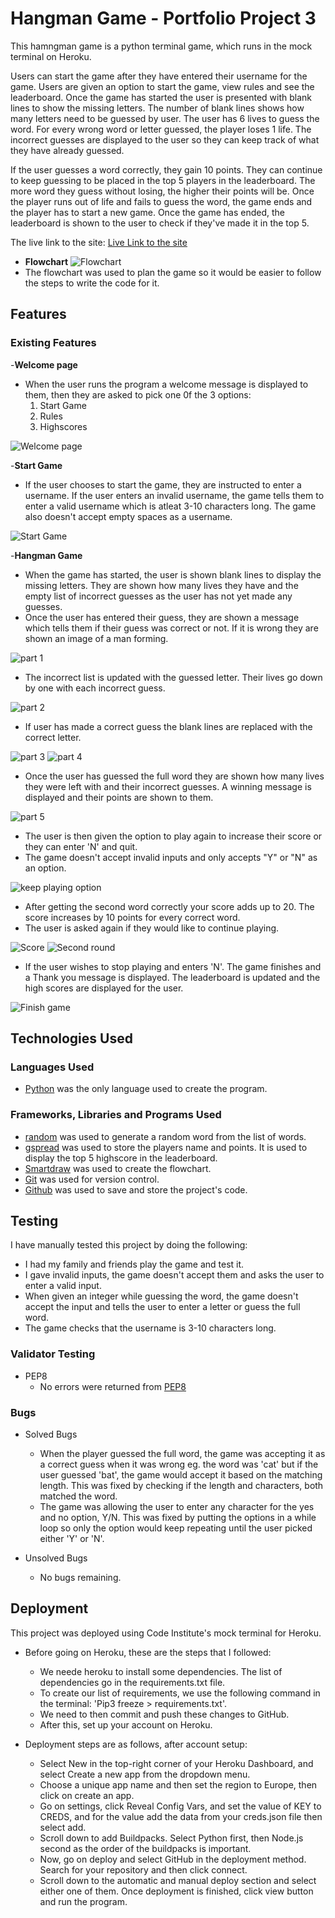# Hangman Game - Portfolio Project 3
This hamngman game is a python terminal game, which runs in the mock terminal on Heroku.

Users can start the game after they have entered their username for the game. Users are given an option to start the game, view rules and see the leaderboard. Once the game has started the user is presented with blank lines to show the missing letters. The number of blank lines shows how many letters need to be guessed by user. The user has 6 lives to guess the word. For every wrong word or letter guessed, the player loses 1 life. The incorrect guesses are displayed to the user so they can keep track of what they have already guessed.

If the user guesses a word correctly, they gain 10 points. They can continue to keep guessing to be placed in the top 5 players in the leaderboard. The more word they guess without losing, the higher their points will be. Once the player runs out of life and fails to guess the word, the game ends and the player has to start a new game. Once the game has ended, the leaderboard is shown to the user to check if they've made it in the top 5.

The live link to the site: [Live Link to the site](https://hangman-game-py.herokuapp.com/)

- __Flowchart__
![Flowchart](assets/images/flowchart.png)
- The flowchart was used to plan the game so it would be easier to follow the steps to write the code for it.

## __Features__
### Existing Features
-__Welcome page__
- When the user runs the program a welcome message is displayed to them, then they are asked to pick one 0f the 3 options:
    1. Start Game
    2. Rules
    3. Highscores

![Welcome page](assets/images/start-options.png)

-__Start Game__
- If the user chooses to start the game, they are instructed to enter a username. If the user enters an invalid username, the game tells them to enter a valid username which is atleat 3-10 characters long. The game also doesn't accept empty spaces as a username.

![Start Game](assets/images/start-game.png)

-__Hangman Game__
- When the game has started, the user is shown blank lines to display the missing letters. They are shown how many lives they have and the empty list of incorrect guesses as the user has not yet made any guesses. 
- Once the user has entered their guess, they are shown a message which tells them if their guess was correct or not. If it is wrong they are shown an image of a man forming.

![part 1](assets/images/hangman1.png)

- The incorrect list is updated with the guessed letter. Their lives go down by one with each incorrect guess.

![part 2](assets/images/hangman2.png)

- If user has made a correct guess the blank lines are replaced with the correct letter. 

![part 3](assets/images/hangman3.png)
![part 4](assets/images/hangman4.png)

- Once the user has guessed the full word they are shown how many lives they were left with and their incorrect guesses. A winning message is displayed and their points are shown to them.

![part 5](assets/images/hangman5.png)

- The user is then given the option to play again to increase their score or they can enter 'N' and quit.
- The game doesn't accept invalid inputs and only accepts "Y" or "N" as an option.

![keep playing option](assets/images/keep-playing.png)

- After getting the second word correctly your score adds up to 20. The score increases by 10 points for every correct word.
- The user is asked again if they would like to continue playing.

![Score](assets/images/score.png)
![Second round](assets/images/continue-playing.png)

- If the user wishes to stop playing and enters 'N'. The game finishes and a Thank you message is displayed. The leaderboard is updated and the high scores are displayed for the user.

![Finish game](assets/images/stop-playing.png)

## __Technologies Used__

### Languages Used
- [Python](https://en.wikipedia.org/wiki/Python_(programming_language)) was the only language used to create the program.

### Frameworks, Libraries and Programs Used

- [random](https://docs.python.org/3/library/random.html) was used to generate a random word from the list of words.
- [gspread](https://docs.gspread.org/en/v5.7.0/) was used to store the players name and points. It is used to display the top 5 highscore in the leaderboard.
- [Smartdraw](https://www.smartdraw.com/flowchart/flowchart-maker.htm) was used to create the flowchart.
- [Git](https://git-scm.com/) was used for version control.
- [Github](https://github.com/) was used to save and store the project's code.


## __Testing__

I have manually tested this project by doing the following:
- I had my family and friends play the game and test it.
- I gave invalid inputs, the game doesn't accept them and asks the user to enter a valid input.
- When given an integer while guessing the word, the game doesn't accept the input and tells the user to enter a letter or guess the full word.
- The game checks that the username is 3-10 characters long.

### Validator Testing
- PEP8
    - No errors were returned from [PEP8](https://pep8ci.herokuapp.com/)

### Bugs
- Solved Bugs
    - When the player guessed the full word, the game was accepting it as a correct guess when it was wrong eg. the word was 'cat' but if the user guessed 'bat', the game would accept it based on the matching length. This was fixed by checking if the length and characters, both matched the word.
    - The game was allowing the user to enter any character for the yes and no option, Y/N. This was fixed by putting the options in a while loop so only the option would keep repeating until the user picked either 'Y' or 'N'.

- Unsolved Bugs
    - No bugs remaining.

## __Deployment__

This project was deployed using Code Institute's mock terminal for Heroku.

- Before going on Heroku, these are the steps that I followed:
    - We neede heroku to install some dependencies. The list of dependencies go in the requirements.txt file.
    - To create our list of requirements, we  use the following command in the terminal: 'Pip3 freeze > requirements.txt'.
    - We need to then commit and push these changes to GitHub.
    - After this, set up your account on Heroku.

- Deployment steps are as follows, after account setup:
    - Select New in the top-right corner of your Heroku Dashboard, and select Create a new app from the dropdown menu.
    - Choose a unique app name and then set the region to Europe, then click on create an app.
    - Go on settings, click Reveal Config Vars, and set the value of KEY to CREDS, and for the value add the data from your creds.json file then select add.
    - Scroll down to add Buildpacks. Select Python first, then Node.js second as the order of the buildpacks is important.
    - Now, go on deploy and select GitHub in the deployment method. Search for your repository and then click connect.
    - Scroll down to the automatic and manual deploy section and select either one of them. Once deployment is finished, click view button and run the program.